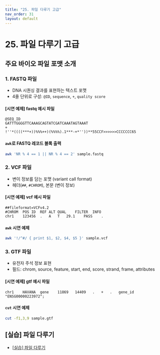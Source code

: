 ```yaml
---
title: "25. 파일 다루기 고급"
nav_order: 31
layout: default
---
```



# 25. 파일 다루기 고급

## 주요 바이오 파일 포맷 소개

### 1. FASTQ 파일

* DNA 시퀀싱 결과를 표현하는 텍스트 포맷
* 4줄 단위로 구성: `@ID`, `sequence`, `+`, `quality score`

#### [시연 예제] fastq 예시 파일

```text
@SEQ_ID
GATTTGGGGTTCAAAGCAGTATCGATCAAATAGTAAAT
+
!''*((((***+))%%%++)(%%%%).1***-+*''))**55CCF>>>>>>CCCCCCC65
```

#### `awk`로 FASTQ 레코드 블록 출력

```bash
awk 'NR % 4 == 1 || NR % 4 == 2' sample.fastq
```


### 2. VCF 파일

* 변이 정보를 담는 포맷 (variant call format)
* 헤더(`##`, `#CHROM`), 본문 (변이 정보)

#### \[시연 예제] vcf 예시 파일

```text
##fileformat=VCFv4.2
#CHROM	POS	ID	REF	ALT	QUAL	FILTER	INFO
chr1	123456	.	A	T	29.1	PASS	.
```

#### `awk` 시연 예제

```bash
awk '!/^#/ { print $1, $2, $4, $5 }' sample.vcf
```


### 3. GTF 파일

* 유전자 주석 정보 표현
* 필드: chrom, source, feature, start, end, score, strand, frame, attributes

#### [시연 예제] gtf 예시 파일

```text
chr1	HAVANA	gene	11869	14409	.	+	.	gene_id "ENSG00000223972";
```

#### `cut` 시연 예제

```bash
cut -f1,3,9 sample.gtf
```

## [실습] 파일 다루기

- [[실습] 파일 다루기](trainging/parsing.md)

